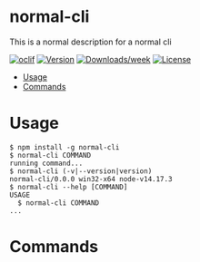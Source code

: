 normal-cli
==========

This is a normal description for a normal cli

[![oclif](https://img.shields.io/badge/cli-oclif-brightgreen.svg)](https://oclif.io)
[![Version](https://img.shields.io/npm/v/normal-cli.svg)](https://npmjs.org/package/normal-cli)
[![Downloads/week](https://img.shields.io/npm/dw/normal-cli.svg)](https://npmjs.org/package/normal-cli)
[![License](https://img.shields.io/npm/l/normal-cli.svg)](https://github.com/https://github.com/normal-devs/normal-cli/normal-cli/blob/master/package.json)

<!-- toc -->
* [Usage](#usage)
* [Commands](#commands)
<!-- tocstop -->
# Usage
<!-- usage -->
```sh-session
$ npm install -g normal-cli
$ normal-cli COMMAND
running command...
$ normal-cli (-v|--version|version)
normal-cli/0.0.0 win32-x64 node-v14.17.3
$ normal-cli --help [COMMAND]
USAGE
  $ normal-cli COMMAND
...
```
<!-- usagestop -->
# Commands
<!-- commands -->

<!-- commandsstop -->
